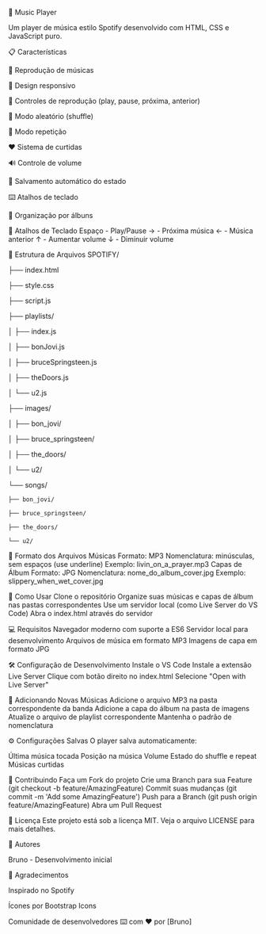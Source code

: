 🎵 Music Player

Um player de música estilo Spotify desenvolvido com HTML, CSS e JavaScript puro.

📋 Características

🎵 Reprodução de músicas

📱 Design responsivo

🔄 Controles de reprodução (play, pause, próxima, anterior)

🔀 Modo aleatório (shuffle)

🔁 Modo repetição

❤️ Sistema de curtidas

🔊 Controle de volume

💾 Salvamento automático do estado

⌨️ Atalhos de teclado

📁 Organização por álbuns

🎹 Atalhos de Teclado
Espaço - Play/Pause
→ - Próxima música
← - Música anterior
↑ - Aumentar volume
↓ - Diminuir volume

📁 Estrutura de Arquivos
SPOTIFY/

├── index.html

├── style.css

├── script.js

├── playlists/

│   ├── index.js

│   ├── bonJovi.js

│   ├── bruceSpringsteen.js

│   ├── theDoors.js

│   └── u2.js

├── images/

│   ├── bon_jovi/

│   ├── bruce_springsteen/

│   ├── the_doors/

│   └── u2/

└── songs/

    ├── bon_jovi/

    ├── bruce_springsteen/

    ├── the_doors/

    └── u2/





🎵 Formato dos Arquivos
Músicas
Formato: MP3
Nomenclatura: minúsculas, sem espaços (use underline)
Exemplo: livin_on_a_prayer.mp3
Capas de Álbum
Formato: JPG
Nomenclatura: nome_do_album_cover.jpg
Exemplo: slippery_when_wet_cover.jpg

🚀 Como Usar
Clone o repositório
Organize suas músicas e capas de álbum nas pastas correspondentes
Use um servidor local (como Live Server do VS Code)
Abra o index.html através do servidor

💻 Requisitos
Navegador moderno com suporte a ES6
Servidor local para desenvolvimento
Arquivos de música em formato MP3
Imagens de capa em formato JPG

🛠️ Configuração de Desenvolvimento
Instale o VS Code
Instale a extensão Live Server
Clique com botão direito no index.html
Selecione "Open with Live Server"

📝 Adicionando Novas Músicas
Adicione o arquivo MP3 na pasta correspondente da banda
Adicione a capa do álbum na pasta de imagens
Atualize o arquivo de playlist correspondente
Mantenha o padrão de nomenclatura

⚙️ Configurações Salvas
O player salva automaticamente:

Última música tocada
Posição na música
Volume
Estado do shuffle e repeat
Músicas curtidas

🤝 Contribuindo
Faça um Fork do projeto
Crie uma Branch para sua Feature (git checkout -b feature/AmazingFeature)
Commit suas mudanças (git commit -m 'Add some AmazingFeature')
Push para a Branch (git push origin feature/AmazingFeature)
Abra um Pull Request

📜 Licença
Este projeto está sob a licença MIT. Veja o arquivo LICENSE para mais detalhes.



👥 Autores

Bruno - Desenvolvimento inicial

🙏 Agradecimentos

Inspirado no Spotify

Ícones por Bootstrap Icons

Comunidade de desenvolvedores
⌨️ com ❤️ por [Bruno]
